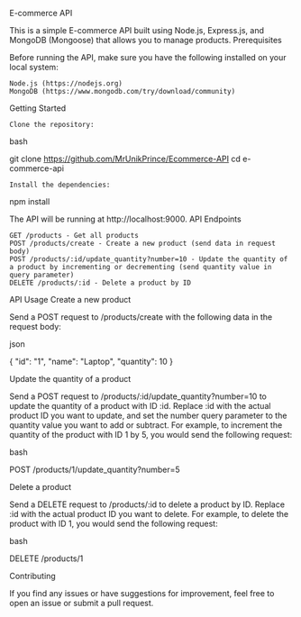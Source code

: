 E-commerce API

This is a simple E-commerce API built using Node.js, Express.js, and MongoDB (Mongoose) that allows you to manage products.
Prerequisites

Before running the API, make sure you have the following installed on your local system:

    Node.js (https://nodejs.org)
    MongoDB (https://www.mongodb.com/try/download/community)

Getting Started

    Clone the repository:

bash

git clone https://github.com/MrUnikPrince/Ecommerce-API
cd e-commerce-api

    Install the dependencies:

npm install
 
The API will be running at http://localhost:9000.
API Endpoints

    GET /products - Get all products
    POST /products/create - Create a new product (send data in request body)
    POST /products/:id/update_quantity?number=10 - Update the quantity of a product by incrementing or decrementing (send quantity value in query parameter)
    DELETE /products/:id - Delete a product by ID

API Usage
Create a new product

Send a POST request to /products/create with the following data in the request body:

json

{
  "id": "1",
  "name": "Laptop",
  "quantity": 10
}

Update the quantity of a product

Send a POST request to /products/:id/update_quantity?number=10 to update the quantity of a product with ID :id. Replace :id with the actual product ID you want to update, and set the number query parameter to the quantity value you want to add or subtract. For example, to increment the quantity of the product with ID 1 by 5, you would send the following request:

bash

POST /products/1/update_quantity?number=5

Delete a product

Send a DELETE request to /products/:id to delete a product by ID. Replace :id with the actual product ID you want to delete. For example, to delete the product with ID 1, you would send the following request:

bash

DELETE /products/1

Contributing

If you find any issues or have suggestions for improvement, feel free to open an issue or submit a pull request.
